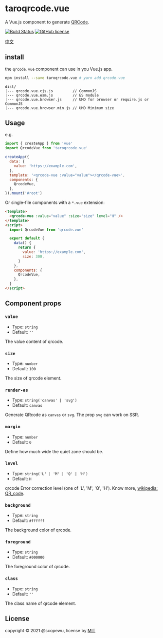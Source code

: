 # taroqrcode.vue


A Vue.js component to generate [QRCode](https://en.wikipedia.org/wiki/QR_code).

[![Build Status](https://travis-ci.org/scopewu/qrcode.vue.svg?branch=master)](https://travis-ci.org/scopewu/qrcode.vue)
[![GitHub license](https://img.shields.io/badge/license-MIT-blue.svg)](https://github.com/scopewu/qrcode.vue/blob/master/LICENSE)

[中文](./README-zh_cn.md)

## install

the `qrcode.vue` component can use in you Vue.js app.

```bash
npm install --save taroqrcode.vue # yarn add qrcode.vue
```

```
dist/
|--- qrcode.vue.cjs.js         // CommonJS
|--- qrcode.vue.esm.js         // ES module
|--- qrcode.vue.browser.js     // UMD for browser or require.js or CommonJS
|--- qrcode.vue.browser.min.js // UMD Minimum size
```

## Usage

e.g.

```javascript
import { createApp } from 'vue'
import QrcodeVue from 'taroqrcode.vue'

createApp({
  data: {
    value: 'https://example.com',
  },
  template: '<qrcode-vue :value="value"></qrcode-vue>',
  components: {
    QrcodeVue,
  },
}).mount('#root')
```

Or single-file components with a `*.vue` extension:

```html
<template>
  <qrcode-vue :value="value" :size="size" level="H" />
</template>
<script>
  import QrcodeVue from 'qrcode.vue'

  export default {
    data() {
      return {
        value: 'https://example.com',
        size: 300,
      }
    },
    components: {
      QrcodeVue,
    },
  }
</script>
```

## Component props

### `value`

- Type: `string`
- Default: `''`

The value content of qrcode.

### `size`

- Type: `number`
- Default: `100`

The size of qrcode element.

### `render-as`

- Type: `string('canvas' | 'svg')`
- Default: `canvas`

Generate QRcode as `canvas` or `svg`. The prop `svg` can work on SSR.

### `margin`

- Type: `number`
- Default: `0`

Define how much wide the quiet zone should be.

### `level`

- Type: `string('L' | 'M' | 'Q' | 'H')`
- Default: `H`

qrcode Error correction level (one of 'L', 'M', 'Q', 'H'). Know more, [wikipedia: QR_code](https://en.wikipedia.org/wiki/QR_code#Error_correction).

### `background`

- Type: `string`
- Default: `#ffffff`

The background color of qrcode.

### `foreground`

- Type: `string`
- Default: `#000000`

The foreground color of qrcode.

### `class`

- Type: `string`
- Default: `''`

The class name of qrcode element.

## License

copyright &copy; 2021 @scopewu, license by [MIT](https://github.com/scopewu/qrcode.vue/blob/master/LICENSE)
